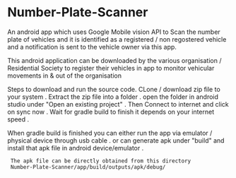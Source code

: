 # Number-Plate-Scanner
An android app which uses Google Mobile vision API to Scan the number plate of vehicles and  it is identified as a registered / non regostered vehicle and a notification is sent to the vehicle owner via this app.


This android application can be downloaded by the various organisation / Residential Society to register their vehicles in app to monitor vehicular movements in & out of the organisation



Steps to download and run the source code.
CLone / download zip file to your system .
Extract the zip file into a folder .
open the folder in android studio under "Open an existing project" .
Then Connect to internet and click on sync now .
Wait for gradle build to finish it depends on your internet speed .



When gradle build is finished you can either run the app via emulator / physical device through usb cable .
or can generate apk under "build" and install that apk file in android device/emulator .


                                                                                        
                                                                                      
     The apk file can be directly obtained from this directory
     Number-Plate-Scanner/app/build/outputs/apk/debug/
